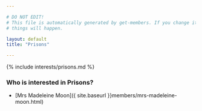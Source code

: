 ```yaml
---

# DO NOT EDIT!
# This file is automatically generated by get-members. If you change it, bad
# things will happen.

layout: default
title: "Prisons"

---
```


{% include interests/prisons.md %}

### Who is interested in Prisons?


* [Mrs Madeleine Moon]({ site.baseurl }}members/mrs-madeleine-moon.html)
